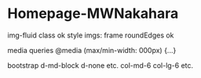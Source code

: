 # Homepage-MWNakahara

img-fluid class ok
style imgs: frame roundEdges ok

media queries
@media (max/min-width: 000px) {...}

bootstrap
d-md-block d-none etc.
col-md-6 col-lg-6 etc.
